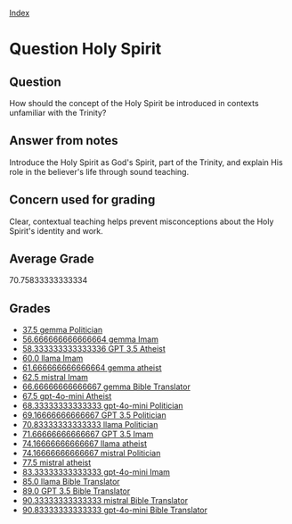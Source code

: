 
[Index](../../index.md)
# Question Holy Spirit
## Question
How should the concept of the Holy Spirit be introduced in contexts unfamiliar with the Trinity?

## Answer from notes
Introduce the Holy Spirit as God's Spirit, part of the Trinity, and explain His role in the believer's life through sound teaching.

## Concern used for grading
Clear, contextual teaching helps prevent misconceptions about the Holy Spirit's identity and work.

## Average Grade
70.75833333333334

## Grades
 * [37.5 gemma Politician](../answers/gemma_Politician/Holy_Spirit.md)
 * [56.666666666666664 gemma Imam](../answers/gemma_Imam/Holy_Spirit.md)
 * [58.333333333333336 GPT 3.5 Atheist](../answers/GPT_3.5_Atheist/Holy_Spirit.md)
 * [60.0 llama Imam](../answers/llama_Imam/Holy_Spirit.md)
 * [61.666666666666664 gemma atheist](../answers/gemma_atheist/Holy_Spirit.md)
 * [62.5 mistral Imam](../answers/mistral_Imam/Holy_Spirit.md)
 * [66.66666666666667 gemma Bible Translator](../answers/gemma_Bible_Translator/Holy_Spirit.md)
 * [67.5 gpt-4o-mini Atheist](../answers/gpt-4o-mini_Atheist/Holy_Spirit.md)
 * [68.33333333333333 gpt-4o-mini Politician](../answers/gpt-4o-mini_Politician/Holy_Spirit.md)
 * [69.16666666666667 GPT 3.5 Politician](../answers/GPT_3.5_Politician/Holy_Spirit.md)
 * [70.83333333333333 llama Politician](../answers/llama_Politician/Holy_Spirit.md)
 * [71.66666666666667 GPT 3.5 Imam](../answers/GPT_3.5_Imam/Holy_Spirit.md)
 * [74.16666666666667 llama atheist](../answers/llama_atheist/Holy_Spirit.md)
 * [74.16666666666667 mistral Politician](../answers/mistral_Politician/Holy_Spirit.md)
 * [77.5 mistral atheist](../answers/mistral_atheist/Holy_Spirit.md)
 * [83.33333333333333 gpt-4o-mini Imam](../answers/gpt-4o-mini_Imam/Holy_Spirit.md)
 * [85.0 llama Bible Translator](../answers/llama_Bible_Translator/Holy_Spirit.md)
 * [89.0 GPT 3.5 Bible Translator](../answers/GPT_3.5_Bible_Translator/Holy_Spirit.md)
 * [90.33333333333333 mistral Bible Translator](../answers/mistral_Bible_Translator/Holy_Spirit.md)
 * [90.83333333333333 gpt-4o-mini Bible Translator](../answers/gpt-4o-mini_Bible_Translator/Holy_Spirit.md)
